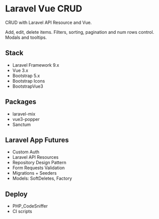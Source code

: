 # Laravel Vue CRUD

CRUD with Laravel API Resource and Vue.

Add, edit, delete items. Filters, sorting, pagination and num rows control. Modals and tooltips. 

## Stack

- Laravel Framework 9.x
- Vue 3.x
- Bootstrap 5.x
- Bootstrap Icons
- BootstrapVue3

## Packages

- laravel-mix
- vue3-popper
- Sanctum

## Laravel App Futures

- Custom Auth
- Laravel API Resources
- Repository Design Pattern
- Form Requests Validation
- Migrations + Seeders
- Models: SoftDeletes, Factory

## Deploy

- PHP_CodeSniffer
- CI scripts